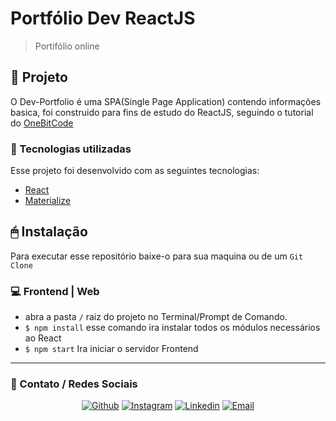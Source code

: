 # Portfólio Dev ReactJS
> Portifólio online

## 📝 Projeto
O Dev-Portfolio é uma SPA(Single Page Application) contendo informações basica, foi construido para fins de estudo do ReactJS, seguindo o tutorial do [OneBitCode](https://onebitcode.com/react-spa/
)

### 🚀 Tecnologias utilizadas
Esse projeto foi desenvolvido com as seguintes tecnologias:
- [React](https://pt-br.reactjs.org/)
- [Materialize](https://materializecss.com/)

## 🖱 Instalação 

Para executar esse repositório baixe-o para sua maquina ou de um `Git Clone`

### 💻 Frontend | Web

- abra a pasta `/` raiz do projeto no Terminal/Prompt de Comando.
- `$ npm install` esse comando ira instalar todos os módulos necessários ao React
- `$ npm start` Ira iniciar o servidor Frontend

<hr>

### 📱 Contato / Redes Sociais 

<p align="center">
   <a href="https://github.com/igormarcante" target="_blank" >
    <img alt="Github" src="https://img.shields.io/badge/Github--%23F8952D?style=social&logo=github"></a> 
  
  <a href="https://instagram.com/igormarcante" target="_blank" >
    <img alt="Instagram" src="https://img.shields.io/badge/Instagram--%23F8952D?style=social&logo=instagram"></a> 
  
  <a href="https://www.linkedin.com/in/igor-marcante-85ab1190/" target="_blank" >
    <img alt="Linkedin" src="https://img.shields.io/badge/Linkedin--%23F8952D?style=social&logo=linkedin"></a> 
  
  <a href="mailto:igormarcante@gmail.com" target="_blank" >
    <img alt="Email" src="https://img.shields.io/badge/Email--%23F8952D?style=social&logo=gmail"></a> 
</p>


